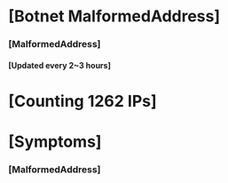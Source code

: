# [Botnet MalformedAddress]
### [MalformedAddress]
#### [Updated every 2~3 hours]

# [Counting 1262 IPs]

# [Symptoms] 
###   [MalformedAddress]
